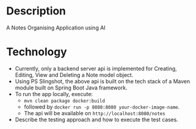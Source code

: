 # Description
A Notes Organising Application using AI



# Technology
* Currently, only a backend server api is implemented for Creating, Editing, View and Deleting a Note model object.
* Using PS Slingshot, the above api is built on the tech stack of a Maven module built on Spring Boot Java framework.
* To run the app locally, execute: 
  - ```mvn clean package docker:build```
  - followed by ```docker run -p 8080:8080 your-docker-image-name```.
  - The api will be available on ```http://localhost:8080/notes```
* Describe the testing approach and how to execute the test cases.
